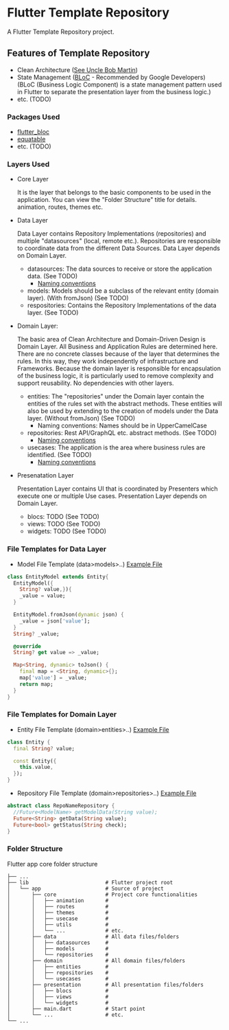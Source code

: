# Flutter Template Repository

A Flutter Template Repository project.

## Features of Template Repository

- Clean Architecture ([See Uncle Bob Martin](http://cleancoder.com/))
- State Management ([BLoC](https://bloclibrary.dev/) - Recommended by Google Developers) (BLoC (Business Logic Component) is a state management pattern used in Flutter to separate the presentation layer from the business logic.)
- etc. (TODO)

### Packages Used

- [flutter_bloc](https://pub.dev/packages/flutter_bloc)
- [equatable](https://pub.dev/packages/equatable)
- etc. (TODO)

### Layers Used

- Core Layer

  It is the layer that belongs to the basic components to be used in the application. You can view the "Folder Structure" title for details. animation, routes, themes etc.

- Data Layer

  Data Layer contains Repository Implementations (repositories) and multiple "datasources" (local, remote etc.). Repositories are responsible to coordinate data from the different Data Sources. Data Layer depends on Domain Layer.

  - datasources: The data sources to receive or store the application data. (See TODO)
    - [Naming conventions](https://developer.android.com/jetpack/guide/data-layer#naming-conventions)
  - models: Models should be a subclass of the relevant entity (domain layer). (With fromJson) (See TODO)
  - respositories: Contains the Repository Implementations of the data layer. (See TODO)

- Domain Layer: 

  The basic area of Clean Architecture and Domain-Driven Design is Domain Layer. All Business and Application Rules are determined here. There are no concrete classes because of the layer that determines the rules. In this way, they work independently of infrastructure and Frameworks. Because the domain layer is responsible for encapsulation of the business logic, it is particularly used to remove complexity and support reusability. No dependencies with other layers.
  
  - entities: The "repositories" under the Domain layer contain the entities of the rules set with the abstract methods. These entities will also be used by extending to the creation of models under the Data layer. (Without fromJson) (See TODO)
    - Naming conventions: Names should be in UpperCamelCase 
  - repositories: Rest API/GraphQL etc. abstract methods. (See TODO)
    - [Naming conventions](https://developer.android.com/jetpack/guide/data-layer#naming-conventions)
  - usecases: The application is the area where business rules are identified. (See TODO)
    - [Naming conventions](https://developer.android.com/jetpack/guide/domain-layer#conventions)

- Presenatation Layer

  Presentation Layer contains UI that is coordinated by Presenters which execute one or multiple Use cases. Presentation Layer depends on Domain Layer.

  - blocs: TODO (See TODO)
  - views: TODO (See TODO)
  - widgets: TODO (See TODO)

### File Templates for Data Layer

- Model File Template (data>models>..) [Example File](https://github.com/egemenmede/flutter_template_repository/blob/main/lib/app/data/models/entity_model.dart)

```dart
class EntityModel extends Entity{
  EntityModel({
    String? value,}){
    _value = value;
  }

  EntityModel.fromJson(dynamic json) {
    _value = json['value'];
  }
  String? _value;

  @override
  String? get value => _value;

  Map<String, dynamic> toJson() {
    final map = <String, dynamic>{};
    map['value'] = _value;
    return map;
  }
}
```

### File Templates for Domain Layer

- Entity File Template (domain>entities>..) [Example File](https://github.com/egemenmede/flutter_template_repository/blob/main/lib/app/domain/entities/entity.dart)

```dart
class Entity {
  final String? value;

  const Entity({
    this.value,
  });
}
```

- Repository File Template (domain>repositories>..) [Example File](https://github.com/egemenmede/flutter_template_repository/blob/main/lib/app/domain/repositories/repo_name_repository.dart)

```dart
abstract class RepoNameRepository {
  //Future<ModelName> getModelData(String value);
  Future<String> getData(String value);
  Future<bool> getStatus(String check);
}
```

### Folder Structure
Flutter app core folder structure

```
├── ...
├── lib                     	# Flutter project root
│   └── app                 	# Source of project
│   	├── core              	# Project core functionalities
│   	│   ├── animation       # 
│   	│   ├── routes          # 
│   	│   ├── themes          # 
│   	│   ├── usecase         # 
│   	│   ├── utils           # 
│   	│   └── ...             # etc.
│   	├── data                # All data files/folders
│   	│   ├── datasources     # 
│   	│   ├── models          # 
│   	│   └── repositories    # 
│   	├── domain              # All domain files/folders
│   	│   ├── entities        # 
│   	│   ├── repositories    # 
│   	│   └── usecases        # 
│   	├── presentation        # All presentation files/folders
│   	│   ├── blocs           # 
│   	│   ├── views           # 
│   	│   └── widgets         # 
│   	├── main.dart           # Start point
│   	└── ...                 # etc.
└── ...
```
